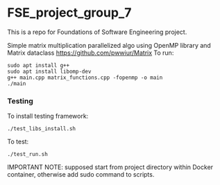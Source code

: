 # FSE_project_group_7
This is a repo for Foundations of Software Engineering project.

Simple matrix multiplication parallelized algo using OpenMP library and Matrix dataclass https://github.com/pwwiur/Matrix
To run:
```
sudo apt install g++
sudo apt install libomp-dev
g++ main.cpp matrix_functions.cpp -fopenmp -o main
./main
```

### Testing
To install testing framework:
```
./test_libs_install.sh
```

To test:
```
./test_run.sh
```

IMPORTANT NOTE: supposed start from project directory within Docker container, otherwise add sudo command to scripts.